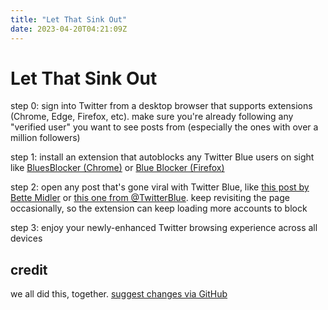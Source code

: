 ```yaml
---
title: "Let That Sink Out"
date: 2023-04-20T04:21:09Z
---
```

# Let That Sink Out

step 0: sign into Twitter from a desktop browser that supports extensions (Chrome, Edge, Firefox, etc). make sure you're already following any "verified user" you want to see posts from (especially the ones with over a million followers)

step 1: install an extension that autoblocks any Twitter Blue users on sight like [BluesBlocker (Chrome)](https://chrome.google.com/webstore/detail/bluesblocker/dbcfmkldigmecjpjeojbcfbjidmcngfe) or [Blue Blocker (Firefox)](https://addons.mozilla.org/en-US/firefox/addon/blue-blocker/)

step 2: open any post that's gone viral with Twitter Blue, like [this post by Bette Midler](https://twitter.com/BetteMidler/status/1649218711348473856) or [this one from @TwitterBlue](https://twitter.com/TwitterBlue/status/1638988196380827651). keep revisiting the page occasionally, so the extension can keep loading more accounts to block

step 3: enjoy your newly-enhanced Twitter browsing experience across all devices

## credit

we all did this, together. [suggest changes via GitHub](https://github.com/jeocool/Let-That-Sink-Out)
